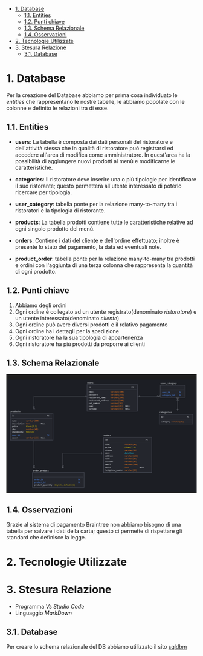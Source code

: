 <!-- TOC -->

- [1. Database](#1-database)
  - [1.1. Entities](#11-entities)
  - [1.2. Punti chiave](#12-punti-chiave)
  - [1.3. Schema Relazionale](#13-schema-relazionale)
  - [1.4. Osservazioni](#14-osservazioni)
- [2. Tecnologie Utilizzate](#2-tecnologie-utilizzate)
- [3. Stesura Relazione](#3-stesura-relazione)
  - [3.1. Database](#31-database)

<!-- /TOC -->

# 1. Database

Per la creazione del Database abbiamo per prima cosa individuato le *entities* che rappresentano le nostre tabelle, le abbiamo popolate con le colonne e definito le relazioni tra di esse.

## 1.1. Entities

- **users**: La tabella è composta dai dati personali del ristoratore e dell'attività stessa che in qualità di ristoratore può registrarsi ed accedere all'area di modifica come amministratore. In quest'area ha la possibilità di aggiungere nuovi prodotti al menù e modificarne le caratteristiche.

- **categories**: Il ristoratore deve inserire una o più tipologie per identificare il suo ristorante; questo permetterà all'utente interessato di poterlo ricercare per tipologia.

- **user_category**: tabella ponte per la relazione many-to-many tra i ristoratori e la tipologia di ristorante.

- **products**: La tabella prodotti contiene tutte le caratteristiche relative ad ogni singolo prodotto del menù.

- **orders**: Contiene i dati del cliente e dell'ordine effettuato; inoltre è presente lo stato del pagamento, la data ed eventuali note. 

- **product_order**: tabella ponte per la relazione many-to-many tra prodotti e ordini con l'aggiunta di una terza colonna che rappresenta la quantità di ogni prodotto.


## 1.2. Punti chiave

1. Abbiamo degli ordini
2. Ogni ordine è collegato ad un utente registrato(denominato *ristoratore*) e un utente interessato(denominato *cliente*)
3. Ogni ordine può avere diversi prodotti e il relativo pagamento
4. Ogni ordine ha i dettagli per la spedizione
5. Ogni ristoratore ha la sua tipologia di appartenenza
6. Ogni ristoratore ha più prodotti da proporre ai clienti

## 1.3. Schema Relazionale

![](img/DB.png)

## 1.4. Osservazioni

Grazie al sistema di pagamento Braintree non abbiamo bisogno di una tabella per salvare i dati della carta; questo ci permette di rispettare gli standard che definisce la legge.

# 2. Tecnologie Utilizzate

# 3. Stesura Relazione

-  Programma *Vs Studio Code* 
-  Linguaggio *MarkDown*

## 3.1. Database

Per creare lo schema relazionale del DB abbiamo utilizzato il sito [sqldbm](https://app.sqldbm.com/)


